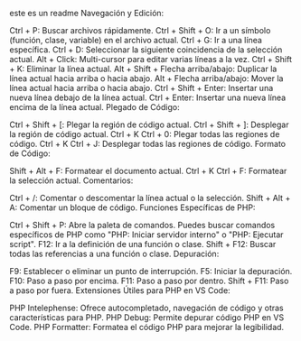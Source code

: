 este es un readme
Navegación y Edición:

Ctrl + P: Buscar archivos rápidamente.
Ctrl + Shift + O: Ir a un símbolo (función, clase, variable) en el archivo actual.
Ctrl + G: Ir a una línea específica.
Ctrl + D: Seleccionar la siguiente coincidencia de la selección actual.
Alt + Click: Multi-cursor para editar varias líneas a la vez.
Ctrl + Shift + K: Eliminar la línea actual.
Alt + Shift + Flecha arriba/abajo: Duplicar la línea actual hacia arriba o hacia abajo.
Alt + Flecha arriba/abajo: Mover la línea actual hacia arriba o hacia abajo.
Ctrl + Shift + Enter: Insertar una nueva línea debajo de la línea actual.
Ctrl + Enter: Insertar una nueva línea encima de la línea actual.
Plegado de Código:

Ctrl + Shift + [: Plegar la región de código actual.
Ctrl + Shift + ]: Desplegar la región de código actual.
Ctrl + K Ctrl + 0: Plegar todas las regiones de código.
Ctrl + K Ctrl + J: Desplegar todas las regiones de código.
Formato de Código:

Shift + Alt + F: Formatear el documento actual.
Ctrl + K Ctrl + F: Formatear la selección actual.
Comentarios:

Ctrl + /: Comentar o descomentar la línea actual o la selección.
Shift + Alt + A: Comentar un bloque de código.
Funciones Específicas de PHP:

Ctrl + Shift + P: Abre la paleta de comandos. Puedes buscar comandos específicos de PHP como "PHP: Iniciar servidor interno" o "PHP: Ejecutar script".
F12: Ir a la definición de una función o clase.
Shift + F12: Buscar todas las referencias a una función o clase.
Depuración:

F9: Establecer o eliminar un punto de interrupción.
F5: Iniciar la depuración.
F10: Paso a paso por encima.
F11: Paso a paso por dentro.
Shift + F11: Paso a paso por fuera.
Extensiones Útiles para PHP en VS Code:

PHP Intelephense: Ofrece autocompletado, navegación de código y otras características para PHP.
PHP Debug: Permite depurar código PHP en VS Code.
PHP Formatter: Formatea el código PHP para mejorar la legibilidad.
